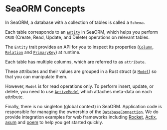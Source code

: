 # SeaORM Concepts

In SeaORM, a database with a collection of tables is called a `Schema`.

Each table corresponds to an [`Entity`](03-generate-entity/02-entity-structure.md#entity) in SeaORM, which helps you perform `CRUD` (Create, Read, Update, and Delete) operations on relevant tables.

The `Entity` trait provides an API for you to inspect its properties ([`Column`](03-generate-entity/02-entity-structure.md#column), [`Relation`](03-generate-entity/02-entity-structure.md#relation) and [`PrimaryKey`](03-generate-entity/02-entity-structure.md#primary-key)) at runtime.

Each table has multiple columns, which are referred to as `attribute`.

These attributes and their values are grouped in a Rust struct (a [`Model`](03-generate-entity/03-expanded-entity-structure.md#model)) so that you can manipulate them.

However, `Model` is for read operations only. To perform insert, update, or delete, you need to use [`ActiveModel`](03-generate-entity/03-expanded-entity-structure.md#active-model) which attaches meta-data on each attribute.

Finally, there is no singleton (global context) in SeaORM. Application code is responsible for managing the ownership of the [`DatabaseConnection`](02-install-and-config/03-connection.md). We do provide integration examples for web frameworks including [Rocket](https://github.com/SeaQL/sea-orm/tree/master/examples/rocket_example), [Actix](https://github.com/SeaQL/sea-orm/tree/master/examples/actix_example), [axum](https://github.com/SeaQL/sea-orm/tree/master/examples/axum_example) and [poem](https://github.com/SeaQL/sea-orm/tree/master/examples/poem_example) to help you get started quickly.